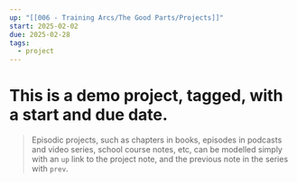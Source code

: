 ```yaml
---
up: "[[006 - Training Arcs/The Good Parts/Projects]]"
start: 2025-02-02
due: 2025-02-28
tags:
  - project
---
```


# This is a demo project, tagged, with a start and due date.

> Episodic projects, such as chapters in books, episodes in podcasts and video series, school course notes, etc, can be modelled simply with an `up` link to the project note, and the previous note in the series with `prev`.

